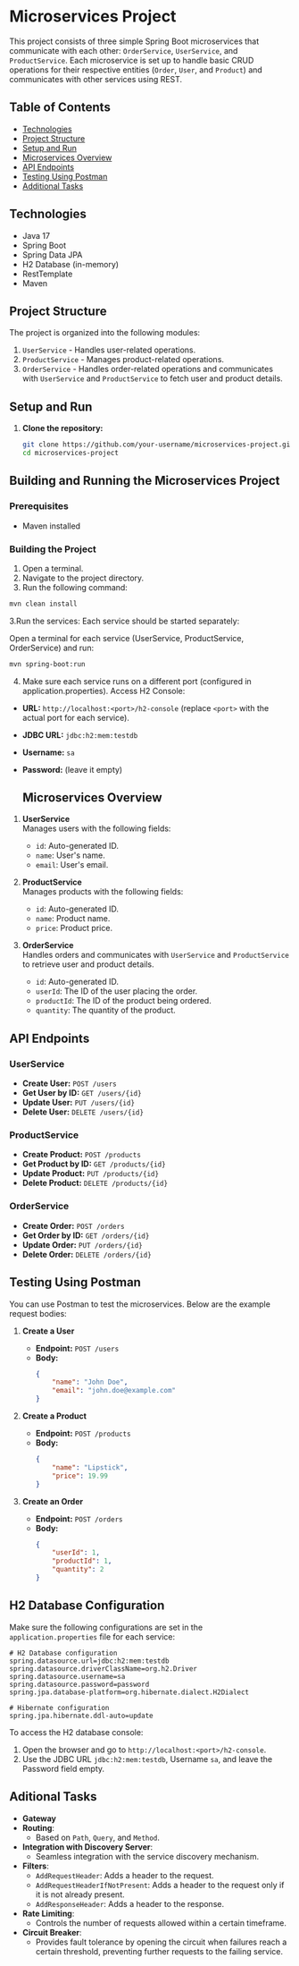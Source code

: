 # Microservices Project

This project consists of three simple Spring Boot microservices that communicate with each other: `OrderService`, `UserService`, and `ProductService`. Each microservice is set up to handle basic CRUD operations for their respective entities (`Order`, `User`, and `Product`) and communicates with other services using REST.

## Table of Contents
- [Technologies](#technologies)
- [Project Structure](#project-structure)
- [Setup and Run](#setup-and-run)
- [Microservices Overview](#microservices-overview)
- [API Endpoints](#api-endpoints)
- [Testing Using Postman](#testing-using-postman)
- [Additional Tasks](#additional-tasks)

## Technologies
- Java 17
- Spring Boot
- Spring Data JPA
- H2 Database (in-memory)
- RestTemplate
- Maven

## Project Structure
The project is organized into the following modules:
1. `UserService` - Handles user-related operations.
2. `ProductService` - Manages product-related operations.
3. `OrderService` - Handles order-related operations and communicates with `UserService` and `ProductService` to fetch user and product details.

## Setup and Run
1. **Clone the repository:**
   ```bash
   git clone https://github.com/your-username/microservices-project.git
   cd microservices-project

## Building and Running the Microservices Project

### Prerequisites
- Maven installed

### Building the Project
1. Open a terminal.
2. Navigate to the project directory.
3. Run the following command:
```bash
mvn clean install
```

3.Run the services: Each service should be started separately:

Open a terminal for each service (UserService, ProductService, OrderService) and run:
```bash
mvn spring-boot:run
```

4. Make sure each service runs on a different port (configured in application.properties).
Access H2 Console:

- **URL:** `http://localhost:<port>/h2-console` (replace `<port>` with the actual port for each service).
- **JDBC URL:** `jdbc:h2:mem:testdb`
- **Username:** `sa`
- **Password:** (leave it empty)

  ## Microservices Overview

1. **UserService**  
   Manages users with the following fields:
   - `id`: Auto-generated ID.
   - `name`: User's name.
   - `email`: User's email.

2. **ProductService**  
   Manages products with the following fields:
   - `id`: Auto-generated ID.
   - `name`: Product name.
   - `price`: Product price.

3. **OrderService**  
   Handles orders and communicates with `UserService` and `ProductService` to retrieve user and product details.
   - `id`: Auto-generated ID.
   - `userId`: The ID of the user placing the order.
   - `productId`: The ID of the product being ordered.
   - `quantity`: The quantity of the product.

## API Endpoints

### UserService
- **Create User:** `POST /users`
- **Get User by ID:** `GET /users/{id}`
- **Update User:** `PUT /users/{id}`
- **Delete User:** `DELETE /users/{id}`

### ProductService
- **Create Product:** `POST /products`
- **Get Product by ID:** `GET /products/{id}`
- **Update Product:** `PUT /products/{id}`
- **Delete Product:** `DELETE /products/{id}`

### OrderService
- **Create Order:** `POST /orders`
- **Get Order by ID:** `GET /orders/{id}`
- **Update Order:** `PUT /orders/{id}`
- **Delete Order:** `DELETE /orders/{id}`
## Testing Using Postman

You can use Postman to test the microservices. Below are the example request bodies:

1. **Create a User**  
   - **Endpoint:** `POST /users`  
   - **Body:**  
     ```json
     {
         "name": "John Doe",
         "email": "john.doe@example.com"
     }
     ```

2. **Create a Product**  
   - **Endpoint:** `POST /products`  
   - **Body:**  
     ```json
     {
         "name": "Lipstick",
         "price": 19.99
     }
     ```

3. **Create an Order**  
   - **Endpoint:** `POST /orders`  
   - **Body:**  
     ```json
     {
         "userId": 1,
         "productId": 1,
         "quantity": 2
     }
     ```

## H2 Database Configuration

Make sure the following configurations are set in the `application.properties` file for each service:

```properties
# H2 Database configuration
spring.datasource.url=jdbc:h2:mem:testdb
spring.datasource.driverClassName=org.h2.Driver
spring.datasource.username=sa
spring.datasource.password=password
spring.jpa.database-platform=org.hibernate.dialect.H2Dialect

# Hibernate configuration
spring.jpa.hibernate.ddl-auto=update
```
To access the H2 database console:

1. Open the browser and go to `http://localhost:<port>/h2-console`.
2. Use the JDBC URL `jdbc:h2:mem:testdb`, Username `sa`, and leave the Password field empty.


## Aditional Tasks
- **Gateway**
- **Routing**:
  - Based on `Path`, `Query`, and `Method`.
- **Integration with Discovery Server**:
  - Seamless integration with the service discovery mechanism.
- **Filters**:
  - `AddRequestHeader`: Adds a header to the request.
  - `AddRequestHeaderIfNotPresent`: Adds a header to the request only if it is not already present.
  - `AddResponseHeader`: Adds a header to the response.
- **Rate Limiting**:
  - Controls the number of requests allowed within a certain timeframe.
- **Circuit Breaker**:
  - Provides fault tolerance by opening the circuit when failures reach a certain threshold, preventing further requests to the failing service.

